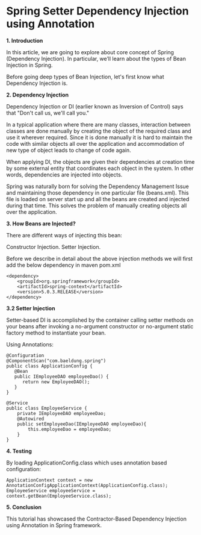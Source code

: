 # Spring Setter Dependency Injection using Annotation

**1. Introduction**

In this article, we are going to explore about core concept of Spring (Dependency Injection). In particular, we’ll learn about the types of Bean Injection in Spring.

Before going deep types of Bean Injection, let's first know what Dependency Injection is.

**2. Dependency Injection**

Dependency Injection or DI (earlier known as Inversion of Control) says that "Don't call us, we'll call you."

In a typical application where there are many classes, interaction between classes are done manually by creating the object of the required class and use it wherever required. Since it is done manually it is hard to maintain the code with similar objects all over the application and accommodation of new type of object leads to change of code again.

When applying DI, the objects are given their dependencies at creation time by some external entity that coordinates each object in the system. In other words, dependencies are injected into objects.

Spring was naturally born for solving the Dependency Management Issue and maintaining those dependency in one particular file (beans.xml). This file is loaded on server start up and all the beans are created and injected during that time. This solves the problem of manually creating objects all over the application.

**3. How Beans are Injected?**

There are different ways of injecting this bean:

Constructor Injection.
Setter Injection.

Before we describe in detail about the above injection methods we will first add the below dependency in maven pom.xml

```
<dependency>
    <groupId>org.springframework</groupId>
    <artifactId>spring-context</artifactId>
    <version>5.0.3.RELEASE</version>
</dependency>
```

**3.2 Setter Injection**

Setter-based DI is accomplished by the container calling setter methods on your beans after invoking a no-argument constructor or no-argument static factory method to instantiate your bean.

Using Annotations:
```
@Configuration
@ComponentScan("com.baeldung.spring")
public class ApplicationConfig {
   @Bean
   public IEmployeeDAO employeeDao() {
      return new EmployeeDAO();
   }
}
```
```
@Service
public class EmployeeService {
    private IEmployeeDAO employeeDao;
    @Autowired
    public setEmployeeDao(IEmployeeDAO employeeDao){
        this.employeeDao = employeeDao;
    }
}
```
**4. Testing**

By loading ApplicationConfig.class which uses annotation based configuration:
```
ApplicationContext context = new AnnotationConfigApplicationContext(ApplicationConfig.class);
EmployeeService employeeService = context.getBean(EmployeeService.class);
```
**5. Conclusion**

This tutorial has showcased the Contractor-Based Dependency Injection using Annotation in Spring framework.

